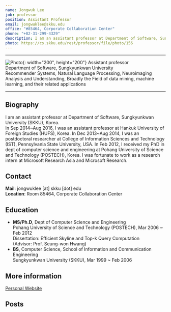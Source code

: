 ```yaml
---
name: Jongwuk Lee
job: professor
position: Assistant Professor
email: jongwuklee@skku.edu
office: "#85464, Corporate Collaboration Center"
phone: "+82-31-299-4329"
description: I am an assistant professor at Department of Software, Sungkyunkwan University (SKKU), Korea.
photo: https://cs.skku.edu/rest/professor/file/photo/156
---
```


<hr>

![Photo](https://cs.skku.edu/rest/professor/file/photo/156){: width="200", height="200"}
Assistant professor<br>Department of Software, Sungkyunkwan University<br>Recommender Systems, Natural Language Processing, Neuroimaging Analysis and Understanding, Broadly the Field of data mining, machine learning, and their related applications

<hr>

## Biography
I am an assistant professor at Department of Software, Sungkyunkwan University (SKKU), Korea.<br>In Sep 2014~Aug 2016, I was an assistant professor at Hankuk University of Foreign Studies (HUFS), Korea. In Dec 2013~Aug 2014, I was an postdoctoral researcher at College of Information Sciences and Technology (IST), Pennsylvania State University, USA. In Feb 2012, I received my PhD in dept of computer science and engineering at Pohang University of Science and Technology (POSTECH), Korea. I was fortunate to work as a research intern at Microsoft Research Asia and Microsoft Research.

## Contact
**Mail**: jongwuklee [at] skku [dot] edu<br>
**Location**: Room 85464, Corporate Collaboration Center

## Education
- **MS/Ph.D**, Dept of Computer Science and Engineering<br>
Pohang University of Science and Technology (POSTECH), Mar 2006 ~ Feb 2012<br>
Dissertation: Efficient Skyline and Top-k Query Computation<br>
(Advisor: Prof. Seung-won Hwang)
- **BS**, Computer Science, School of Information and Communication Engineering<br>
Sungkyunkwan University (SKKU), Mar 1999 ~ Feb 2006

## More information
[Personal Website](https://jongwuklee.weebly.com/)

## Posts
